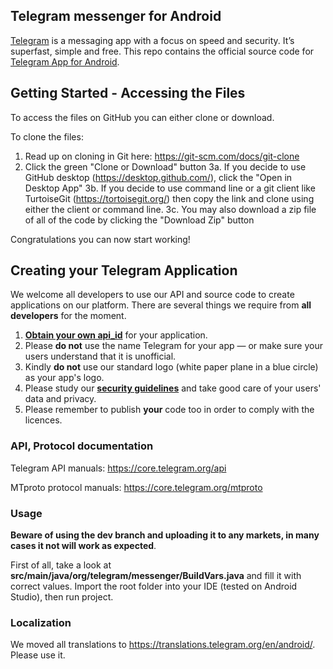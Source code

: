 ## Telegram messenger for Android

[Telegram](https://telegram.org) is a messaging app with a focus on speed and security. It’s superfast, simple and free.
This repo contains the official source code for [Telegram App for Android](https://play.google.com/store/apps/details?id=org.telegram.messenger).

## Getting Started - Accessing the Files 

To access the files on GitHub you can either clone or download. 

To clone the files:
1. Read up on cloning in Git here: https://git-scm.com/docs/git-clone
2. Click the green "Clone or Download" button
3a. If you decide to use GitHub desktop (https://desktop.github.com/), click the "Open in Desktop App"
3b. If you decide to use command line or a git client like TurtoiseGit (https://tortoisegit.org/) then copy the link and clone using either the client or command line.
3c. You may also download a zip file of all of the code by clicking the "Download Zip" button

Congratulations you can now start working! 

## Creating your Telegram Application

We welcome all developers to use our API and source code to create applications on our platform.
There are several things we require from **all developers** for the moment.

1. [**Obtain your own api_id**](https://core.telegram.org/api/obtaining_api_id) for your application.
2. Please **do not** use the name Telegram for your app — or make sure your users understand that it is unofficial.
3. Kindly **do not** use our standard logo (white paper plane in a blue circle) as your app's logo.
3. Please study our [**security guidelines**](https://core.telegram.org/mtproto/security_guidelines) and take good care of your users' data and privacy.
4. Please remember to publish **your** code too in order to comply with the licences.

### API, Protocol documentation

Telegram API manuals: https://core.telegram.org/api

MTproto protocol manuals: https://core.telegram.org/mtproto

### Usage

**Beware of using the dev branch and uploading it to any markets, in many cases it not will work as expected**.

First of all, take a look at **src/main/java/org/telegram/messenger/BuildVars.java** and fill it with correct values.
Import the root folder into your IDE (tested on Android Studio), then run project.

### Localization

We moved all translations to https://translations.telegram.org/en/android/. Please use it.
